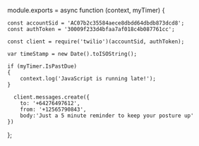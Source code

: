 module.exports = async function (context, myTimer) {


    const accountSid = 'AC07b2c35584aece8dbdd64dbdb873dcd8';
    const authToken = '30009f233d4bfaa7af018c4b087761cc';

    const client = require('twilio')(accountSid, authToken);

    var timeStamp = new Date().toISOString();
    
    if (myTimer.IsPastDue)
    {
        context.log('JavaScript is running late!');
    }

      client.messages.create({
        to: '+64276497612',
        from: '+12565790843',
        body:'Just a 5 minute reminder to keep your posture up'
    })  
};